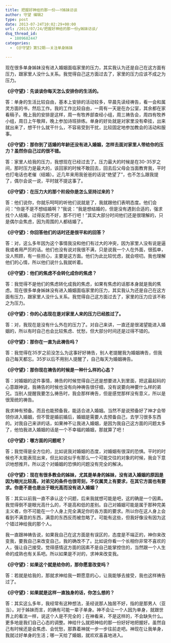 ```yaml
---
title: 把握好神给的那一份——Y姊妹访谈
author: 守望 编辑2
type: post
date: 2013-07-24T10:02:29+00:00
url: /2013/07/24/把握好神给的那一份y姊妹访谈/
dsq_thread_id:
  - 1809682447
categories:
  - 《＠守望》第52期——关注单身姊妹

---
```

现在很多单身姊妹没有进入婚姻面临家里的压力，其实我认为还是自己在这方面有压力，跟家里人没什么关系。我觉得自己这方面过去了，家里的压力应该不成之为压力。<!--more-->

**《＠守望》：先谈谈你每天怎么安排你的生活的。**

答：单身的生活比较自由，基本上安排的活动较多，早晨先读经祷告，看一会和属灵方面的书，然后工作。我的工作比较自由，一周有一天是在办公室，其余都在家看稿子。晚上我的安排是这样，周一有牧养部查经小组，周三祷告会，周四有牧养小组，周日上午敬拜，晚上参加诗班排练。单身的好处就是对家里没有牵挂，出来就出来了，想干什么就干什么，不容易受到干扰，比较固定地参加教会的活动和服事。

**《＠守望》：那你到了适婚的年龄还没有进入婚姻，怎样去面对家里人带给你的压力？虽然你自己过的很不错。**

答：家里人给我的压力，我想现在已经过去了。压力最大的时候是在30-35岁之间，那时压力是最大的，该回家的时候不敢回去，回去后父母会当面教育我，平时也打电话也老催（结婚）。近几年来用我爸爸的话说“绝望了”，也不怎么跟我提了，偶尔会说一说，平时就不提这事了。

**《＠守望》：在压力大的那个阶段你是怎么坚持过来的？**

答：他们说你，你就乐呵呵的听他们说就是了，我就跟他们表明态度。他们会问：“你是不是不想结婚啊？”我说：“我是想结婚的，但是没有遇到合适的，强求找个人结婚，过得反而不好，那不行吧！”其实大部分时间他们还是很理解的，只是偶尔会焦虑，因为周围的人都结婚了。

**《＠守望》：你回答他们的话时还是很平和的回答？**

答：对，这么多年因为这个事情我没和他们有过大的冲突，因为家里人没有说是逼我或者用严厉的话。他们也没有说对我很不满，只是说我一个人在外面，很孤单，没人照顾，有一些担心，主要是这方面。他们为此比较忧虑，就会唠叨。我也理解他们的心情，所以他们说什么我就听着。

**《＠守望》：他们的焦虑不会转化成你的焦虑？**

答：我觉得不是他们的焦虑转化成我的焦虑，如果有焦虑的话那本身就是我的焦虑。现在很多单身姊妹没有进入婚姻面临家里的压力，其实我认为还是自己在这方面有压力，跟家里人没什么关系。我觉得自己这方面过去了，家里的压力应该不称之为压力。

**《＠守望》：你的心态现在是对家里人来的压力已经胜过了。**

答：对，我现在是没有什么外在的压力了。对自己来讲，一直还是很渴望能进入婚姻的，所以有时自己也会比较焦虑、忧愁，但大部分时间还是过得不错的。

**《＠守望》：那你在一直为此祷告吗？**

答：我觉得在35岁之前没怎么为这事好好祷告，别人老提醒我为婚姻祷告，但我自己每天都忘。35岁以后不用别人提醒了，自己每天为婚姻祷告。

**《＠守望》：那你现在祷告的时候是一种什么样的心态？**

答：对婚姻的这件事情，祷告的时候觉得自己还是想要进入到里面，把这最起码的心意跟神说，我祷告的时候也没有向神祷告很仔细，没有说要向神要什么样的弟兄。当别人提醒我要怎么祷告时，我会那样祷告，但是感觉那样没有意义，所以是很笼统的祷告。

我求神有预备。而且也能预备我，能适合进入婚姻。当然不是说预备好了神才会带领你进入婚姻，但不管是婚前婚后，婚姻是需要人去预备自己，去学习很多东西的。对我自己来讲的话，如果神不让我进入婚姻，是因为我自己这方面的问题太多了，他怕我进入婚姻的话是一个不幸福的婚姻，那就算了吧！

**《＠守望》：哪方面的问题呢？**

答；我觉得是全方位的，比如说我对婚姻的态度，对婚姻有很深的恐惧。平时的时候也不太能表现出来，但比如说似乎有那么一个可能交往的对象的时候，我会下意识地想推开。所以这个对婚姻的恐惧的问题没有完全的解决。
  
**《＠守望》：现在有很多教会的姊妹，尤其是单身的姊妹，没有进入婚姻的原因是因为眼光比较高，对弟兄的条件也很苛刻，不仅属灵上有要求，在其它方面也有要求。你是不是也是出于眼光高而没有进入婚姻？**

答：其实以前我一直不承认这个问题，后来我就想可能是吧，这的确是一个因素。我觉得倒不是眼光高什么的，不是高和低的差别。自己对婚姻可能是属于那种完美主义者，你不可能在一个人身上完全满足你的各方面的要求。所以你在这人身上会看到不满意的东西，满意的东西反而被忽略了。可能有这些，但我好像没有因为这个错过神给我的那个人。

我一直跟神祷告说，如果我自己在这方面是有误区的，态度是不端正的，神你来改变我，要我自己来改变自己，我的确改不了。比如说你看一个长相你非常不喜欢的人，强让自己接受。觉得感情这方面的因素不是自己能掌控住的，当然跟一个人生命的成熟也有关系吧。所以如果是不对的，求神来改变我。

**《＠守望》：如果这个就是给你的，那你愿意改变吗？**

答：若就是给我的，那就求神给我一颗愿意的心，让我能够去接受，我也这样祷告过了。

**《＠守望》：如果就是这样一直独身的话，你怎么想的？**

答：其实这么多年，我经常有这种想法，圣经说那人独居不好，指的是那男人（亚当）。对于姊妹而言，的确有可能一辈子单身。神不会让一个人因为单身，就跟世界上的看法一样，说这个人是不完全的；在神看来，不是这样的，不会缺失什么。更多地是我们自己心态的调整。神给什么就把神给的那一份好好地把握好。虽然自己有时候还是会焦虑、会忧愁，那靠着神就一步一步往前走吧。神现在让我单身，我就过好单身的生活；哪一天给了婚姻，就欢欢喜喜地进入。